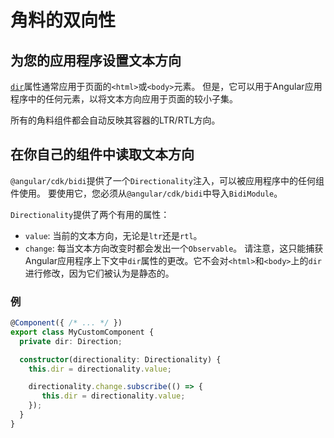 # 角料的双向性

## 为您的应用程序设置文本方向

[`dir`](https://developer.mozilla.org/en-US/docs/Web/HTML/Global_attributes/dir)属性通常应用于页面的`<html>`或`<body>`元素。
但是，它可以用于Angular应用程序中的任何元素，以将文本方向应用于页面的较小子集。

所有的角料组件都会自动反映其容器的LTR/RTL方向。

## 在你自己的组件中读取文本方向

`@angular/cdk/bidi`提供了一个`Directionality`注入，可以被应用程序中的任何组件使用。
要使用它，您必须从`@angular/cdk/bidi`中导入`BidiModule`。

`Directionality`提供了两个有用的属性：

* `value`: 当前的文本方向，无论是`ltr`还是`rtl`。
* `change`: 每当文本方向改变时都会发出一个`Observable`。 请注意，这只能捕获Angular应用程序上下文中`dir`属性的更改。它不会对`<html>`和`<body>`上的`dir`进行修改，因为它们被认为是静态的。

### 例

```ts
@Component({ /* ... */ })
export class MyCustomComponent {
  private dir: Direction;

  constructor(directionality: Directionality) {
    this.dir = directionality.value;

    directionality.change.subscribe(() => {
       this.dir = directionality.value;
    });
  }
}
```